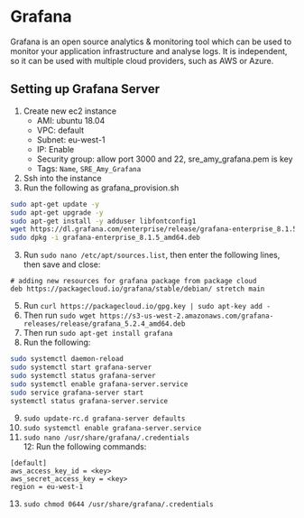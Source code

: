 # Grafana  
Grafana is an open source analytics & monitoring tool which can be used to monitor your application infrastructure and analyse logs. It is independent, so it can be used with multiple cloud providers, such as AWS or Azure.  

## Setting up Grafana Server
1. Create new ec2 instance  
    - AMI: ubuntu 18.04
    - VPC: default
    - Subnet: eu-west-1
    - IP: Enable
    - Security group: allow port 3000 and 22, sre_amy_grafana.pem is key
    - Tags: `Name`, `SRE_Amy_Grafana`  
2. Ssh into the instance  
3. Run the following as grafana_provision.sh  
```bash
sudo apt-get update -y
sudo apt-get upgrade -y
sudo apt-get install -y adduser libfontconfig1
wget https://dl.grafana.com/enterprise/release/grafana-enterprise_8.1.5_amd64.deb
sudo dpkg -i grafana-enterprise_8.1.5_amd64.deb
```  
3. Run `sudo nano /etc/apt/sources.list`, then enter the following lines, then save and close:  
```
# adding new resources for grafana package from package cloud
deb https://packagecloud.io/grafana/stable/debian/ stretch main
```  
5. Run `curl https://packagecloud.io/gpg.key | sudo apt-key add -`  
6. Then run `sudo wget https://s3-us-west-2.amazonaws.com/grafana-releases/release/grafana_5.2.4_amd64.deb`  
7. Then run `sudo apt-get install grafana`  
8. Run the following:  
```bash
sudo systemctl daemon-reload
sudo systemctl start grafana-server
sudo systemctl status grafana-server
sudo systemctl enable grafana-server.service
sudo service grafana-server start
systemctl status grafana-server.service
```  
9. `sudo update-rc.d grafana-server defaults`  
10. `sudo systemctl enable grafana-server.service`  
11. `sudo nano /usr/share/grafana/.credentials`  
12: Run the following commands:
```
[default]
aws_access_key_id = <key>
aws_secret_access_key = <key>
region = eu-west-1
```
13. `sudo chmod 0644 /usr/share/grafana/.credentials`
